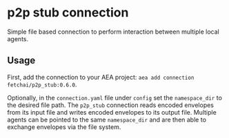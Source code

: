 # p2p stub connection

Simple file based connection to perform interaction between multiple local agents.

## Usage

First, add the connection to your AEA project: `aea add connection fetchai/p2p_stub:0.6.0`.

Optionally, in the `connection.yaml` file under `config` set the `namespace_dir` to the desired file path. The `p2p_stub` connection reads encoded envelopes from its input file and writes encoded envelopes to its output file. Multiple agents can be pointed to the same `namespace_dir` and are then able to exchange envelopes via the file system.
